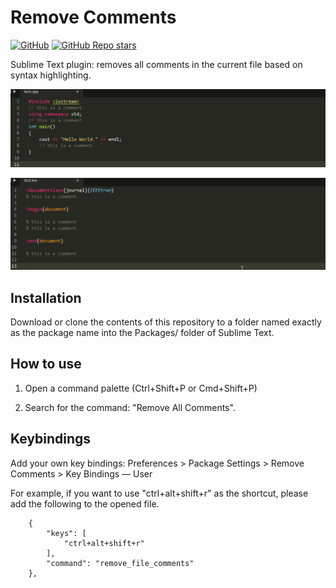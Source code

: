 # Remove Comments

[![GitHub](https://img.shields.io/github/license/mejunliu/RemoveComments?logo=GitHub)](https://github.com/mejunliu/RemoveComments/blob/master/LICENSE)
[![GitHub Repo stars](https://img.shields.io/github/stars/mejunliu/RemoveComments?logo=GitHub&style=flat-square)](https://github.com/mejunliu/RemoveComments/stargazers)

Sublime Text plugin: removes all comments in the current file based on syntax highlighting.

![text](images/cpp.gif)


![text](images/latex.gif)


## Installation

Download or clone the contents of this repository to a folder named exactly as the package name into the Packages/ folder of Sublime Text.

## How to use

1. Open a command palette (Ctrl+Shift+P or Cmd+Shift+P)

2. Search for the command: "Remove All Comments".

## Keybindings
Add your own key bindings: Preferences > Package Settings > Remove Comments > Key Bindings — User

For example, if you want to use "ctrl+alt+shift+r" as the shortcut, please add the following to the opened file.

```
    {
        "keys": [
            "ctrl+alt+shift+r"
        ],
        "command": "remove_file_comments"
    },
```
